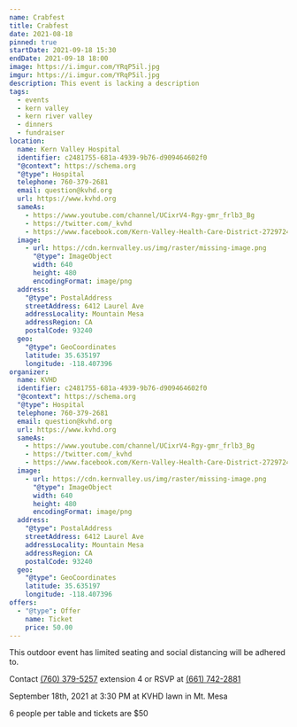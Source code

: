 ```yaml
---
name: Crabfest
title: Crabfest
date: 2021-08-18
pinned: true
startDate: 2021-09-18 15:30
endDate: 2021-09-18 18:00
image: https://i.imgur.com/YRqP5il.jpg
imgur: https://i.imgur.com/YRqP5il.jpg
description: This event is lacking a description
tags:
  - events
  - kern valley
  - kern river valley
  - dinners
  - fundraiser
location:
  name: Kern Valley Hospital
  identifier: c2481755-681a-4939-9b76-d909464602f0
  "@context": https://schema.org
  "@type": Hospital
  telephone: 760-379-2681
  email: question@kvhd.org
  url: https://www.kvhd.org
  sameAs:
    - https://www.youtube.com/channel/UCixrV4-Rgy-gmr_frlb3_Bg
    - https://twitter.com/_kvhd
    - https://www.facebook.com/Kern-Valley-Health-Care-District-272972479424343/
  image:
    - url: https://cdn.kernvalley.us/img/raster/missing-image.png
      "@type": ImageObject
      width: 640
      height: 480
      encodingFormat: image/png
  address:
    "@type": PostalAddress
    streetAddress: 6412 Laurel Ave
    addressLocality: Mountain Mesa
    addressRegion: CA
    postalCode: 93240
  geo:
    "@type": GeoCoordinates
    latitude: 35.635197
    longitude: -118.407396
organizer:
  name: KVHD
  identifier: c2481755-681a-4939-9b76-d909464602f0
  "@context": https://schema.org
  "@type": Hospital
  telephone: 760-379-2681
  email: question@kvhd.org
  url: https://www.kvhd.org
  sameAs:
    - https://www.youtube.com/channel/UCixrV4-Rgy-gmr_frlb3_Bg
    - https://twitter.com/_kvhd
    - https://www.facebook.com/Kern-Valley-Health-Care-District-272972479424343/
  image:
    - url: https://cdn.kernvalley.us/img/raster/missing-image.png
      "@type": ImageObject
      width: 640
      height: 480
      encodingFormat: image/png
  address:
    "@type": PostalAddress
    streetAddress: 6412 Laurel Ave
    addressLocality: Mountain Mesa
    addressRegion: CA
    postalCode: 93240
  geo:
    "@type": GeoCoordinates
    latitude: 35.635197
    longitude: -118.407396
offers:
  - "@type": Offer
    name: Ticket
    price: 50.00
---
```

<div class="status-box warn">This outdoor event has limited seating and social distancing will be adhered to.</div>

Contact [(760) 379-5257](tel:+1-760-379-5257) extension 4 or RSVP at [(661) 742-2881](tel:+1-661-742-2881)

September 18th, 2021 at 3:30 PM at KVHD lawn in Mt. Mesa

6 people per table and tickets are $50
